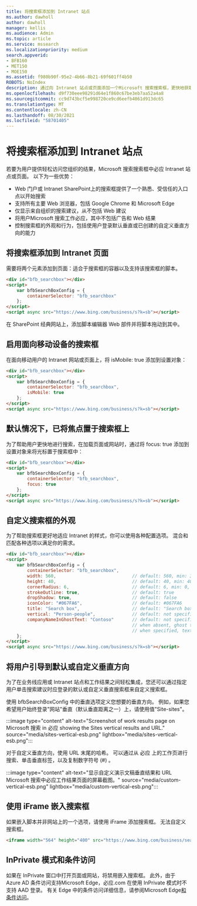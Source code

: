 ```yaml
---
title: 将搜索框添加到 Intranet 站点
ms.author: dawholl
author: dawholl
manager: kellis
ms.audience: Admin
ms.topic: article
ms.service: mssearch
ms.localizationpriority: medium
search.appverid:
- BFB160
- MET150
- MOE150
ms.assetid: f980b90f-95e2-4b66-8b21-69f601ff4b50
ROBOTS: NoIndex
description: 通过向 Intranet 站点或页面添加一个Microsoft 搜索搜索框，更快地获取相关搜索建议并查找工作结果。
ms.openlocfilehash: d9f730eee98291d64e1f860c67be3eb7aa52a4a8
ms.sourcegitcommit: cc9d743bcf5e998720ce9cd6eefb4061d913dc65
ms.translationtype: MT
ms.contentlocale: zh-CN
ms.lasthandoff: 08/30/2021
ms.locfileid: "58701405"
---
```

# <a name="add-a-search-box-to-your-intranet-site"></a>将搜索框添加到 Intranet 站点

若要为用户提供轻松访问您组织的结果，Microsoft 搜索搜索框中必应 Intranet 站点或页面。 以下为一些优势：

- Web 门户或 Intranet SharePoint上的搜索框提供了一个熟悉、受信任的入口点以开始搜索
- 支持所有主要 Web 浏览器，包括 Google Chrome 和 Microsoft Edge
- 仅显示来自组织的搜索建议，从不包括 Web 建议
- 将用户Microsoft 搜索工作必应，其中不包括广告和 Web 结果
- 控制搜索框的外观和行为，包括使用户登录默认垂直或已创建的自定义垂直方向的能力
  
## <a name="add-a-search-box-to-an-intranet-page"></a>将搜索框添加到 Intranet 页面

需要将两个元素添加到页面：适合于搜索框的容器以及支持该搜索框的脚本。
  
```html
<div id="bfb_searchbox"></div>
<script>
    var bfbSearchBoxConfig = {
        containerSelector: "bfb_searchbox"
    };
</script>
<script async src="https://www.bing.com/business/s?k=sb"></script>
```

在 SharePoint 经典网站上，添加脚本编辑器 Web 部件并将脚本拖动到其中。
  
## <a name="enable-the-search-box-for-mobile"></a>启用面向移动设备的搜索框

在面向移动用户的 Intranet 网站或页面上，将 isMobile: true 添加到设置对象：
  
```html
<div id="bfb_searchbox"></div>
<script>
    var bfbSearchBoxConfig = {
        containerSelector: "bfb_searchbox", 
        isMobile: true
    };
</script>
<script async src="https://www.bing.com/business/s?k=sb"></script>
```

## <a name="put-focus-on-the-search-box-by-default"></a>默认情况下，已将焦点置于搜索框上

为了帮助用户更快地进行搜索，在加载页面或网站时，通过将 focus: true 添加到设置对象来将光标置于搜索框中：
  
```html
<div id="bfb_searchbox"></div>
<script>
    var bfbSearchBoxConfig = {
        containerSelector: "bfb_searchbox",
        focus: true
    };
</script>
<script async src="https://www.bing.com/business/s?k=sb"></script>
```

## <a name="customize-the-appearance-of-the-search-box"></a>自定义搜索框的外观 

为了帮助搜索框更好地适应 Intranet 的样式，你可以使用各种配置选项。 混合和匹配各种选项以满足你的需求。

```html
<div id="bfb_searchbox"></div>
<script>
    var bfbSearchBoxConfig = {
        containerSelector: "bfb_searchbox",
        width: 560,                             // default: 560, min: 360, max: 650
        height: 40,                             // default: 40, min: 40, max: 72
        cornerRadius: 6,                        // default: 6, min: 0, max: 25                                   
        strokeOutline: true,                    // default: true
        dropShadow: true,                       // default: false
        iconColor: "#067FA6",                   // default: #067FA6
        title: "Search box",                    // default: "Search box"
        vertical: "Person-people",              // default: not specified, search box directs to the All vertical on the WORK results page
        companyNameInGhostText: "Contoso"       // default: not specified
                                                // when absent, ghost text will be "Search work"
                                                // when specified, text will be "Search <companyNameInGhostText>"
    };
</script>
<script async src="https://www.bing.com/business/s?k=sb"></script>
```

## <a name="direct-users-to-a-default-or-custom-vertical"></a>将用户引导到默认或自定义垂直方向

为了在业务线应用或 Intranet 站点和工作结果之间轻松集成，您还可以通过指定用户单击搜索建议时应登录的默认或自定义垂直搜索框来自定义搜索框。

使用 bfbSearchBoxConfig 中的垂直选项定义您想要的垂直方向。 例如，如果您希望用户始终登录"网站"垂直（默认垂直距离之一）上，请使用值"Site-sites"。

:::image type="content" alt-text="Screenshot of work results page on Microsoft 搜索 in 必应 showing the Sites vertical results and URL." source="media/sites-vertical-esb.png" lightbox="media/sites-vertical-esb.png":::

对于自定义垂直方向，使用 URL 末尾的哈希。 可以通过从 必应 上的工作页进行搜索、单击垂直标签，以及复制数字符号 (#) 。

:::image type="content" alt-text="显示自定义演示文稿垂直结果和 URL Microsoft 搜索中必应工作结果页面的屏幕截图。" source="media/custom-vertical-esb.png" lightbox="media/custom-vertical-esb.png":::

## <a name="use-an-iframe-to-embed-a-search-box"></a>使用 iFrame 嵌入搜索框

如果嵌入脚本并非网站上的一个选项，请使用 iFrame 添加搜索框。 无法自定义搜索框。
  
```html
<iframe width="564" height="400" src="https://www.bing.com/business/searchbox"></iframe>
```

## <a name="inprivate-mode-and-conditional-access"></a>InPrivate 模式和条件访问

如果在 InPrivate 窗口中打开页面或网站，将禁用嵌入搜索框。 此外，由于 Azure AD 条件访问支持Microsoft Edge，必应.com 在使用 InPrivate 模式时不支持 AAD 登录。 有关 Edge 中的条件访问详细信息，请参阅Microsoft Edge[和条件访问](/deployedge/ms-edge-security-conditional-access#accessing-conditional-access-protected-resources-in-microsoft-edge)。 
